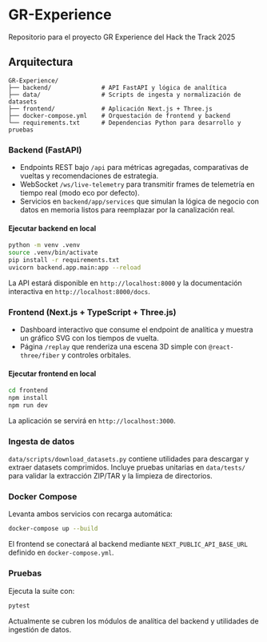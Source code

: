# GR-Experience

Repositorio para el proyecto GR Experience del Hack the Track 2025

## Arquitectura

```
GR-Experience/
├── backend/              # API FastAPI y lógica de analítica
├── data/                 # Scripts de ingesta y normalización de datasets
├── frontend/             # Aplicación Next.js + Three.js
├── docker-compose.yml    # Orquestación de frontend y backend
└── requirements.txt      # Dependencias Python para desarrollo y pruebas
```

### Backend (FastAPI)

- Endpoints REST bajo `/api` para métricas agregadas, comparativas de vueltas y recomendaciones de estrategia.
- WebSocket `/ws/live-telemetry` para transmitir frames de telemetría en tiempo real (modo eco por defecto).
- Servicios en `backend/app/services` que simulan la lógica de negocio con datos en memoria listos para reemplazar por la canalización real.

#### Ejecutar backend en local

```bash
python -m venv .venv
source .venv/bin/activate
pip install -r requirements.txt
uvicorn backend.app.main:app --reload
```

La API estará disponible en `http://localhost:8000` y la documentación interactiva en `http://localhost:8000/docs`.

### Frontend (Next.js + TypeScript + Three.js)

- Dashboard interactivo que consume el endpoint de analítica y muestra un gráfico SVG con los tiempos de vuelta.
- Página `/replay` que renderiza una escena 3D simple con `@react-three/fiber` y controles orbitales.

#### Ejecutar frontend en local

```bash
cd frontend
npm install
npm run dev
```

La aplicación se servirá en `http://localhost:3000`.

### Ingesta de datos

`data/scripts/download_datasets.py` contiene utilidades para descargar y extraer datasets comprimidos. Incluye pruebas unitarias en `data/tests/` para validar la extracción ZIP/TAR y la limpieza de directorios.

### Docker Compose

Levanta ambos servicios con recarga automática:

```bash
docker-compose up --build
```

El frontend se conectará al backend mediante `NEXT_PUBLIC_API_BASE_URL` definido en `docker-compose.yml`.

### Pruebas

Ejecuta la suite con:

```bash
pytest
```

Actualmente se cubren los módulos de analítica del backend y utilidades de ingestión de datos.
